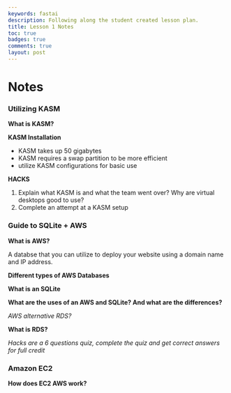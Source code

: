 ```yaml
---
keywords: fastai
description: Following along the student created lesson plan.
title: Lesson 1 Notes
toc: true 
badges: true
comments: true
layout: post
---
```


# Notes

### Utilizing KASM

**What is KASM?**


**KASM Installation**

- KASM takes up 50 gigabytes
- KASM requires a swap partition to be more efficient
- utilize KASM configurations for basic use

**HACKS**

1. Explain what KASM is and what the team went over? Why are virtual desktops good to use?
2. Complete an attempt at a KASM setup

### Guide to SQLite + AWS

**What is AWS?**

A databse that you can utilize to deploy your website using a domain name and IP address. 

**Different types of AWS Databases**

**What is an SQLite**

**What are the uses of an AWS and SQLite? And what are the differences?**

*AWS alternative RDS?*

**What is RDS?**

*Hacks are a 6 questions quiz, complete the quiz and get correct answers for full credit*

### Amazon EC2

**How does EC2 AWS work?**


